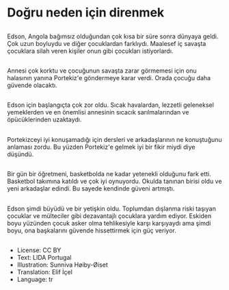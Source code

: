 # Doğru neden için direnmek

##
Edson, Angola bağımsız olduğundan çok kısa bir süre sonra dünyaya geldi. Çok uzun boyluydu ve diğer çocuklardan farklıydı. Maalesef iç savaşta çocuklara silah veren kişiler onun gibi çocukları istiyorlardı.

##
Annesi çok korktu ve çocuğunun savaşta zarar görmemesi için onu halasının yanına Portekiz'e göndermeye karar verdi. Orada çocuğu daha güvende olacaktı.

##
Edson için başlangıçta çok zor oldu. Sıcak havalardan, lezzetli geleneksel yemeklerden ve en önemlisi annesinin sıcacık sarılmalarından ve öpücüklerinden uzaktaydı.

##
Portekizceyi iyi konuşamadığı için dersleri ve arkadaşlarının ne konuştuğunu anlaması zordu. Bu yüzden Portekiz'e gelmek iyi bir fikir miydi diye düşündü.

##
Bir gün bir öğretmeni, basketbolda ne kadar yetenekli olduğunu fark etti. Basketbol takımına katıldı ve çok iyi oynuyordu. Okulda tanınan birisi oldu ve yeni arkadaşlar edindi. Bu sayede kendinde güveni artmıştı.

##
Edson şimdi büyüdü ve bir yetişkin oldu. Toplumdan dışlanma riski taşıyan çocuklar ve mülteciler gibi dezavantajlı çocuklara yardım ediyor. Eskiden boyu yüzünden çocuk asker olma tehlikesiyle karşı karşıyaydı ama şimdi boyu, ona başkalarını güvende hissettirmek için güç veriyor.

##
* License: CC BY
* Text: LIDA Portugal
* Illustration: Sunniva Høiby-Øiset
* Translation: Elif İçel
* Language: tr
